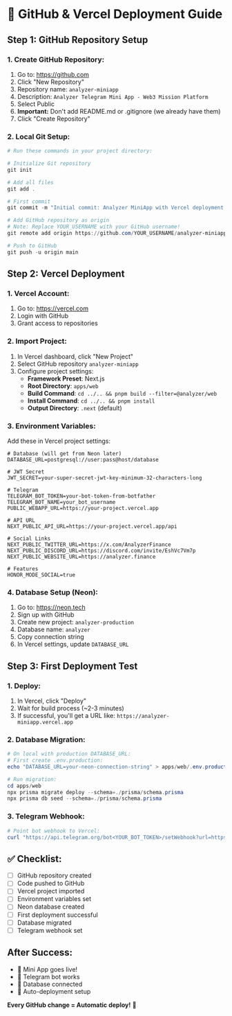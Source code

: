 # 🚀 GitHub & Vercel Deployment Guide

## Step 1: GitHub Repository Setup

### 1. Create GitHub Repository:
1. Go to: https://github.com
2. Click "New Repository" 
3. Repository name: `analyzer-miniapp`
4. Description: `Analyzer Telegram Mini App - Web3 Mission Platform`
5. Select Public
6. **Important:** Don't add README.md or .gitignore (we already have them)
7. Click "Create Repository"

### 2. Local Git Setup:
```powershell
# Run these commands in your project directory:

# Initialize Git repository
git init

# Add all files
git add .

# First commit
git commit -m "Initial commit: Analyzer MiniApp with Vercel deployment ready"

# Add GitHub repository as origin
# Note: Replace YOUR_USERNAME with your GitHub username!
git remote add origin https://github.com/YOUR_USERNAME/analyzer-miniapp.git

# Push to GitHub
git push -u origin main
```

## Step 2: Vercel Deployment

### 1. Vercel Account:
1. Go to: https://vercel.com
2. Login with GitHub
3. Grant access to repositories

### 2. Import Project:
1. In Vercel dashboard, click "New Project"
2. Select GitHub repository `analyzer-miniapp`
3. Configure project settings:
   - **Framework Preset**: Next.js
   - **Root Directory**: `apps/web`
   - **Build Command**: `cd ../.. && pnpm build --filter=@analyzer/web`
   - **Install Command**: `cd ../.. && pnpm install`
   - **Output Directory**: `.next` (default)

### 3. Environment Variables:
Add these in Vercel project settings:

```env
# Database (will get from Neon later)
DATABASE_URL=postgresql://user:pass@host/database

# JWT Secret
JWT_SECRET=your-super-secret-jwt-key-minimum-32-characters-long

# Telegram
TELEGRAM_BOT_TOKEN=your-bot-token-from-botfather
TELEGRAM_BOT_NAME=your_bot_username
PUBLIC_WEBAPP_URL=https://your-project.vercel.app

# API URL  
NEXT_PUBLIC_API_URL=https://your-project.vercel.app/api

# Social Links
NEXT_PUBLIC_TWITTER_URL=https://x.com/AnalyzerFinance
NEXT_PUBLIC_DISCORD_URL=https://discord.com/invite/EshVc7Vm7p
NEXT_PUBLIC_WEBSITE_URL=https://analyzer.finance

# Features
HONOR_MODE_SOCIAL=true
```

### 4. Database Setup (Neon):
1. Go to: https://neon.tech
2. Sign up with GitHub
3. Create new project: `analyzer-production`
4. Database name: `analyzer`
5. Copy connection string
6. In Vercel settings, update `DATABASE_URL`

## Step 3: First Deployment Test

### 1. Deploy:
1. In Vercel, click "Deploy"
2. Wait for build process (~2-3 minutes)
3. If successful, you'll get a URL like: `https://analyzer-miniapp.vercel.app`

### 2. Database Migration:
```powershell
# On local with production DATABASE_URL:
# First create .env.production:
echo "DATABASE_URL=your-neon-connection-string" > apps/web/.env.production

# Run migration:
cd apps/web
npx prisma migrate deploy --schema=./prisma/schema.prisma
npx prisma db seed --schema=./prisma/schema.prisma
```

### 3. Telegram Webhook:
```powershell
# Point bot webhook to Vercel:
curl "https://api.telegram.org/bot<YOUR_BOT_TOKEN>/setWebhook?url=https://your-project.vercel.app/api/telegram"
```

## ✅ Checklist:
- [ ] GitHub repository created
- [ ] Code pushed to GitHub  
- [ ] Vercel project imported
- [ ] Environment variables set
- [ ] Neon database created
- [ ] First deployment successful
- [ ] Database migrated
- [ ] Telegram webhook set

## After Success:
- 🎉 Mini App goes live!
- 📱 Telegram bot works
- 💾 Database connected  
- 🔄 Auto-deployment setup

**Every GitHub change = Automatic deploy!** 🚀
